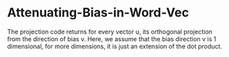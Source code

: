 # Attenuating-Bias-in-Word-Vec

The projection code returns for every vector u, its orthogonal projection from the direction of bias v.
Here, we assume that the bias direction v is 1 dimensional, for more dimensions, it is just an extension of the dot product.
